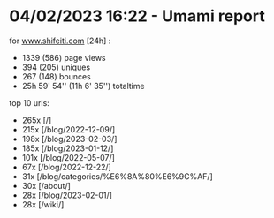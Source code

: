 # 04/02/2023 16:22 - Umami report
for www.shifeiti.com [24h] :

 - 1339 (586) page views
 - 394 (205) uniques
 - 267 (148) bounces
 - 25h 59' 54'' (11h 6' 35'') totaltime


top 10 urls:
 - 265x [/]
 - 215x [/blog/2022-12-09/]
 - 198x [/blog/2023-02-03/]
 - 185x [/blog/2023-01-12/]
 - 101x [/blog/2022-05-07/]
 - 67x [/blog/2022-12-22/]
 - 31x [/blog/categories/%E6%8A%80%E6%9C%AF/]
 - 30x [/about/]
 - 28x [/blog/2023-02-01/]
 - 28x [/wiki/]


